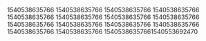 1540538635766
1540538635766
1540538635766
1540538635766
1540538635766
1540538635766
1540538635766
1540538635766
1540538635766
1540538635766
1540538635766
1540538635766
1540538635766
1540538635766
15405386357661540553692470